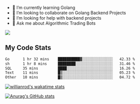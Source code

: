 
- 🌱 I’m currently learning Golang
- 👯 I’m looking to collaborate on Golang Backend Projects
- 🤔 I’m looking for help with backend projects
- 💬 Ask me about Algorithmic Trading Bots

![](https://github-profile-trophy.vercel.app/?username=kevinbarrero)

## My Code Stats

<!--START_SECTION:waka-->

```txt
Go      1 hr 32 mins    ██████████▓░░░░░░░░░░░░░░   42.33 %
sh      1 hr 8 mins     ████████░░░░░░░░░░░░░░░░░   31.46 %
SQL     35 mins         ████░░░░░░░░░░░░░░░░░░░░░   16.26 %
Text    11 mins         █▒░░░░░░░░░░░░░░░░░░░░░░░   05.23 %
Other   10 mins         █▒░░░░░░░░░░░░░░░░░░░░░░░   04.72 %
```

<!--END_SECTION:waka-->

[![willianrod's wakatime stats](https://github-readme-stats.vercel.app/api/wakatime?username=holdandup&layout=compact&theme=react&custom_title=Wakatime%20All%20Time%20Stats&langs_count=8)](https://github.com/anuraghazra/github-readme-stats)

[![Anurag's GitHub stats](https://github-readme-stats.vercel.app/api?username=Kevinbarrero)](https://github.com/anuraghazra/github-readme-stats)




